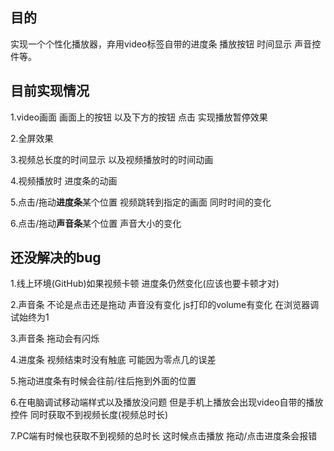 ## **目的**

实现一个个性化播放器，弃用video标签自带的进度条 播放按钮 时间显示 声音控件等。

## **目前实现情况**

1.video画面 画面上的按钮 以及下方的按钮 点击 实现播放暂停效果

2.全屏效果

3.视频总长度的时间显示 以及视频播放时的时间动画

4.视频播放时 进度条的动画

5.点击/拖动**进度条**某个位置 视频跳转到指定的画面  同时时间的变化

6.点击/拖动**声音条**某个位置 声音大小的变化

## **还没解决的bug**

1.线上环境(GitHub)如果视频卡顿 进度条仍然变化(应该也要卡顿才对)

2.声音条 不论是点击还是拖动 声音没有变化 js打印的volume有变化 在浏览器调试始终为1

3.声音条 拖动会有闪烁

4.进度条 视频结束时没有触底 可能因为零点几的误差

5.拖动进度条有时候会往前/往后拖到外面的位置

6.在电脑调试移动端样式以及播放没问题 但是手机上播放会出现video自带的播放控件 同时获取不到视频长度(视频总时长)

7.PC端有时候也获取不到视频的总时长 这时候点击播放 拖动/点击进度条会报错